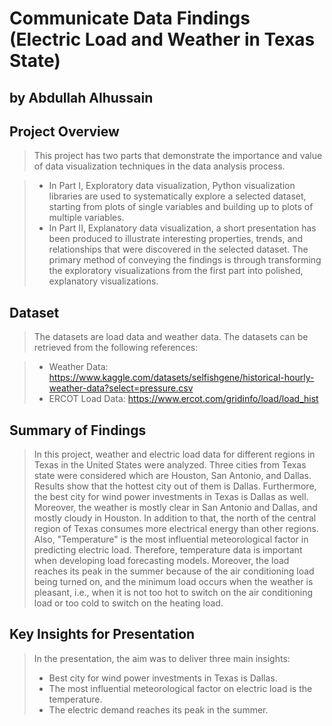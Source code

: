 # Communicate Data Findings (Electric Load and Weather in Texas State)

## by Abdullah Alhussain

## Project Overview
> This project has two parts that demonstrate the importance and value of data visualization techniques in the data analysis process.

> * In Part I, Exploratory data visualization, Python visualization libraries are used to systematically explore a selected dataset, starting from plots of single variables and building up to plots of multiple variables.
> * In Part II, Explanatory data visualization, a short presentation has been produced to illustrate interesting properties, trends, and relationships that were discovered in the selected dataset. The primary method of conveying the findings is through transforming the exploratory visualizations from the first part into polished, explanatory visualizations.

## Dataset

> The datasets are load data and weather data. The datasets can be retrieved from the following references:

> - Weather Data:
> https://www.kaggle.com/datasets/selfishgene/historical-hourly-weather-data?select=pressure.csv
> - ERCOT Load Data:
> https://www.ercot.com/gridinfo/load/load_hist


## Summary of Findings

> In this project, weather and electric load data for different regions in Texas in the United States were analyzed. Three cities from Texas state were considered which are Houston, San Antonio, and Dallas. Results show that the hottest city out of them is Dallas. Furthermore, the best city for wind power investments in Texas is Dallas as well. Moreover, the weather is mostly clear in San Antonio and Dallas, and mostly cloudy in Houston. In addition to that, the north of the central region of Texas consumes more electrical energy than other regions. Also, "Temperature" is the most influential meteorological factor in predicting electric load. Therefore, temperature data is important when developing load forecasting models. Moreover, the load reaches its peak in the summer because of the air conditioning load being turned on, and the minimum load occurs when the weather is pleasant, i.e., when it is not too hot to switch on the air conditioning load or too cold to switch on the heating load.

## Key Insights for Presentation
> In the presentation, the aim was to deliver three main insights:
>* Best city for wind power investments in Texas is Dallas.
>* The most influential meteorological factor on electric load is the temperature.
>* The electric demand reaches its peak in the summer.
